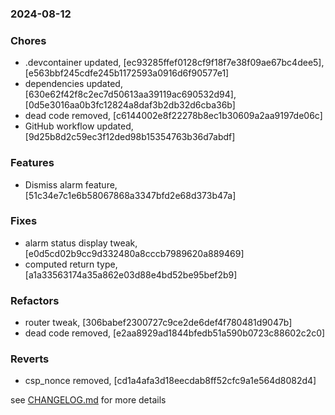 ### 2024-08-12

### Chores
+ .devcontainer updated, [ec93285ffef0128cf9f18f7e38f09ae67bc4dee5], [e563bbf245cdfe245b1172593a0916d6f90577e1]
+ dependencies updated, [630e62f42f8c2ec7d50613aa39119ac690532d94], [0d5e3016aa0b3fc12824a8daf3b2db32d6cba36b]
+ dead code removed, [c6144002e8f22278b8ec1b30609a2aa9197de06c]
+ GitHub workflow updated, [9d25b8d2c59ec3f12ded98b15354763b36d7abdf]

### Features
+ Dismiss alarm feature, [51c34e7c1e6b58067868a3347bfd2e68d373b47a]

### Fixes
+ alarm status display tweak, [e0d5cd02b9cc9d332480a8cccb7989620a889469]
+ computed return type, [a1a33563174a35a862e03d88e4bd52be95bef2b9]

### Refactors
+ router tweak, [306babef2300727c9ce2de6def4f780481d9047b]
+ dead code removed, [e2aa8929ad1844bfedb51a590b0723c88602c2c0]

### Reverts
+ csp_nonce removed, [cd1a4afa3d18eecdab8ff52cfc9a1e564d8082d4]

see <a href='https://github.com/mrjackwills/push_alarm_frontend/blob/main/CHANGELOG.md'>CHANGELOG.md</a> for more details
